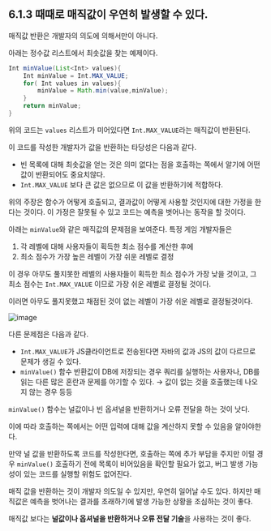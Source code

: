 ## 6.1.3 때때로 매직값이 우연히 발생할 수 있다.
매직값 반환은 개발자의 의도에 의해서만이 아니다.

아래는 정수값 리스트에서 최솟값을 찾는 예제이다.

```java
Int minValue(List<Int> values){
	Int minValue = Int.MAX_VALUE;
	for( Int values in values){
		minValue = Math.min(value,minValue);
	}
	return minValue;
}
```

위의 코드는 `values` 리스트가 미어있다면 `Int.MAX_VALUE`라는 매직값이 반환된다.

이 코드를 작성한 개발자가 값을 반환하는 타당성은 다음과 같다.

- 빈 목록에 대해 최솟값을 얻는 것은 의미 없다는 점을 호출하는 쪽에서 알기에 어떤 값이 반환되어도 중요치않다.
- `Int.MAX_VALUE` 보다 큰 값은 없으므로 이 값을 반환하기에 적합하다.

위의 주장은 함수가 어떻게 호출되고, 결과값이 어떻게 사용할 것인지에 대한 가정을 한다는 것이다. 이 가정은 잘못될 수 있고 코드는 예측을 벗어나는 동작을 할 것이다.

아래는 `minValue`와 같은 매직값의 문제점을 보여준다. 특정 게임 개발자들은

1. 각 레벨에 대해 사용자들이 획득한 최소 점수를 계산한 후에
2. 최소 점수가 가장 높은 레벨이 가장 쉬운 레벨로 결정

이 경우 아무도 풀지못한 레벨의 사용자들이 획득한 최소 점수가 가장 낮을 것이고, 그 최소 점수는 `Int.MAX_VALUE` 이므로 가장 쉬운 레벨로 결정될 것이다.

이러면 아무도 풀지못했고 채점된 것이 없는 레벨이 가장 쉬운 레벨로 결정될것이다.

![image](https://user-images.githubusercontent.com/86547109/224520811-98f12905-2aa0-4c35-a42c-5b5bcf9ab0af.png)

다른 문제점은 다음과 같다.

- `Int.MAX_VALUE`가  JS클라이언트로 전송된다면 자바의 값과 JS의 값이 다르므로 문제가 생길 수 있다.
- `minValue()` 함수 반환값이 DB에 저장되는 경우 쿼리를 실행하는 사용자나, DB를 읽는 다른 많은 혼란과 문제를 야기할 수 있다. → 값이 없는 것을 호출했는데 나오지 않는 경우 등등

`minValue()` 함수는 널값이나 빈 옵셔널을 반환하거나 오류 전달을 하는 것이 낫다.

이에 따라 호출하는 쪽에서는 어떤 입력에 대해 값을 계산하지 못할 수 있음을 알아야한다.

만약 널 값을 반환하도록 코드를 작성한다면, 호출하는 쪽에 추가 부담을 주지만 이럴 경우 `minValue()` 호출하기 전에 목록이 비어있음을 확인할 필요가 없고, 버그 발생 가능성이 있는 코드를 실행할 위험도 없어진다.

매직 값을 반환하는 것이 개발자 의도일 수 있지만, 우연히 일어날 수도 있다. 하지만 매직값은 예측을 벗어나는 결과를 초래하기에 발생 가능한 상황을 조심하는 것이 좋다.

매직값 보다는 **널값이나 옵셔널을 반환하거나 오류 전달 기술**을 사용하는 것이 좋다.
